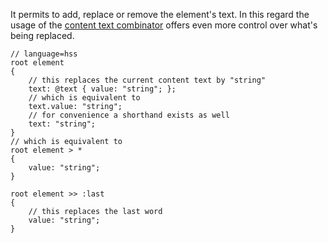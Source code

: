 It permits to add, replace or remove the element's text. In this regard the
usage of the [content text combinator](http://spec.axrproject.org/specification.html#n1.4.6)
offers even more control over what's being replaced.

	// language=hss
	root element
	{
		// this replaces the current content text by "string"
		text: @text { value: "string"; };
		// which is equivalent to
		text.value: "string";
		// for convenience a shorthand exists as well
		text: "string";
	}
	// which is equivalent to
	root element > *
	{
		value: "string";
	}

	root element >> :last
	{
		// this replaces the last word
		value: "string";
	}
